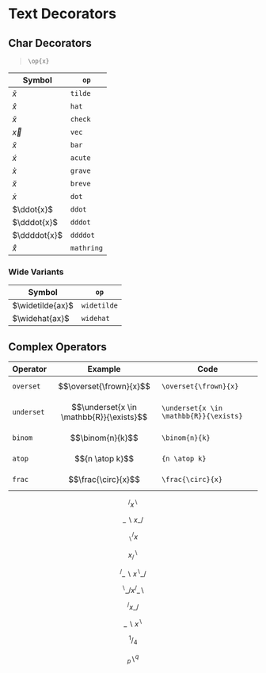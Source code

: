 # Text Decorators

## Char Decorators

> `\op{x}`

| Symbol | `op` |
|--|--|
| $\tilde{x}$ | `tilde` |
| $\hat{x}$ | `hat` |
| $\check{x}$ | `check` |
| $\vec{x}$ | `vec` |
| $\bar{x}$ | `bar` |
| $\acute{x}$ | `acute` |
| $\grave{x}$ | `grave` |
| $\breve{x}$ | `breve` |
| $\dot{x}$ | `dot` |
| $\ddot{x}$ | `ddot` |
| $\dddot{x}$ | `dddot` |
| $\ddddot{x}$ | `ddddot` |
| $\mathring{x}$ | `mathring` |

### Wide Variants

| Symbol | `op` |
|--|--|
| $\widetilde{ax}$ | `widetilde` |
| $\widehat{ax}$ | `widehat` |

## Complex Operators

| Operator | Example | Code |
|--|--|--|
| `overset` | $$\overset{\frown}{x}$$ | `\overset{\frown}{x}` |
| `underset` | $$\underset{x \in \mathbb{R}}{\exists}$$ | `\underset{x \in \mathbb{R}}{\exists}` |
| `binom` | $$\binom{n}{k}$$ | `\binom{n}{k}` |
| `atop` | $${n \atop k}$$ | `{n \atop k}` |
| `frac` | $$\frac{\circ}{x}$$ | `\frac{\circ}{x}` |

$$
^{/}x^{\backslash}
$$

$$
\_{\backslash}x\_{/}
$$

$$
^{/}_{\backslash}x
$$

$$
x^{\backslash}_{/}
$$

$$
^{/}\_{\backslash}x^{\backslash}\_{/}
$$

$$
^{\backslash}\_{/}x^{/}\_{\backslash}
$$

$$
^{/}x\_{/}
$$

$$
\_{\backslash}x^{\backslash}
$$

$$
^1/_4
$$

$$
_p\backslash^q
$$
